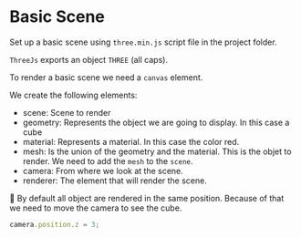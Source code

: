 # Basic Scene

Set up a basic scene using `three.min.js` script file in the project folder.

`ThreeJs` exports an object `THREE` (all caps).

To render a basic scene we need a `canvas` element.

We create the following elements:
- scene: Scene to render
- geometry: Represents the object we are going to display. In this case a cube
- material: Represents a material. In this case the color red.
- mesh: Is the union of the geometry and the material. This is the objet to render. We need to add the `mesh` to the `scene`.
- camera: From where we look at the scene.
- renderer: The element that will render the scene.

:movie_camera: By default all object are rendered in the same position. Because of that we need to move the camera to see the cube.

```javascript
camera.position.z = 3;
```

